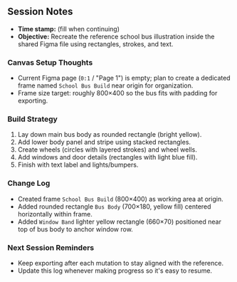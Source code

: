 ## Session Notes

- **Time stamp:** (fill when continuing)  
- **Objective:** Recreate the reference school bus illustration inside the shared Figma file using rectangles, strokes, and text.

### Canvas Setup Thoughts
- Current Figma page (`0:1` / "Page 1") is empty; plan to create a dedicated frame named `School Bus Build` near origin for organization.
- Frame size target: roughly 800×400 so the bus fits with padding for exporting.

### Build Strategy
1. Lay down main bus body as rounded rectangle (bright yellow).
2. Add lower body panel and stripe using stacked rectangles.
3. Create wheels (circles with layered strokes) and wheel wells.
4. Add windows and door details (rectangles with light blue fill).
5. Finish with text label and lights/bumpers.

### Change Log
- Created frame `School Bus Build` (800×400) as working area at origin.
- Added rounded rectangle `Bus Body` (700×180, yellow fill) centered horizontally within frame.
- Added `Window Band` lighter yellow rectangle (660×70) positioned near top of bus body to anchor window row.

### Next Session Reminders
- Keep exporting after each mutation to stay aligned with the reference.
- Update this log whenever making progress so it's easy to resume.
